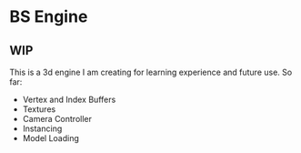 # BS Engine

## WIP

This is a 3d engine I am creating for learning experience and future use.
So far:
* Vertex and Index Buffers
* Textures
* Camera Controller
* Instancing
* Model Loading